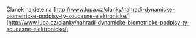 <!-- dcterms:identifier = riderweblog#259 -->
<!-- dcterms:title = Nahradí dynamické biometrické podpisy ty současné elektronické? -->
<!-- dcterms:abstract = Stará novinářská poučka praví, že končí-li titulek otazníkem, zní odpověď „ne“. Nebudu vás napínat: podle mého názoru dynamické biometrické podpisy nemohou těm založeným na asymetrické kryptografii principiálně konkurovat a konec certifikátů, které všichni známe a milujeme, se rozhodně nechystá. -->
<!-- np9:categoryId = 2 -->
<!-- x4w:category = Lidé a jiná zvěř -->
<!-- np9:authorId = 1 -->
<!-- np9:authorEmail = michal.valasek@altairis.cz -->
<!-- dcterms:creator = Michal Altair Valášek -->
<!-- dcterms:created = 2011-07-28T11:25:32.933+02:00 -->
<!-- dcterms:dateAccepted = 2011-07-28T11:26:00+02:00 -->
<!-- x4w:alternateUrl = http://www.lupa.cz/clanky/nahradi-dynamicke-biometricke-podpisy-ty-soucasne-elektronicke/ -->

Článek najdete na [http://www.lupa.cz/clanky/nahradi-dynamicke-biometricke-podpisy-ty-soucasne-elektronicke/](http://www.lupa.cz/clanky/nahradi-dynamicke-biometricke-podpisy-ty-soucasne-elektronicke/)